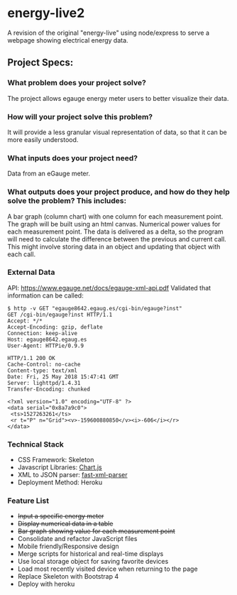 # energy-live2
A revision of the original "energy-live" using node/express to serve a webpage showing electrical energy data.

## Project Specs:

### What problem does your project solve?
The project allows egauge energy meter users to better visualize their data. 

### How will your project solve this problem?
It will provide a less granular visual representation of data, so that it can be more easily understood.

### What inputs does your project need?
Data from an eGauge meter.

### What outputs does your project produce, and how do they help solve the problem? This includes:
A bar graph (column chart) with one column for each measurement point. The graph will be built using an html canvas. 
Numerical power values for each measurement point.
The data is delivered as a delta, so the program will need to calculate the difference between the previous and current call. This might involve storing data in an object and updating that object with each call. 

### External Data
API: https://www.egauge.net/docs/egauge-xml-api.pdf
Validated that information can be called:
```
$ http -v GET "egauge8642.egaug.es/cgi-bin/egauge?inst"
GET /cgi-bin/egauge?inst HTTP/1.1
Accept: */*
Accept-Encoding: gzip, deflate
Connection: keep-alive
Host: egauge8642.egaug.es
User-Agent: HTTPie/0.9.9

HTTP/1.1 200 OK
Cache-Control: no-cache
Content-type: text/xml
Date: Fri, 25 May 2018 15:47:41 GMT
Server: lighttpd/1.4.31
Transfer-Encoding: chunked

<?xml version="1.0" encoding="UTF-8" ?>
<data serial="0x8a7a9c0">
 <ts>1527263261</ts>
 <r t="P" n="Grid"><v>-159600880850</v><i>-606</i></r>
</data>
```

### Technical Stack
* CSS Framework: Skeleton
* Javascript Libraries: [Chart.js](http://www.chartjs.org/)
* XML to JSON parser: [fast-xml-parser](https://www.npmjs.com/package/fast-xml-parser)
* Deployment Method: Heroku
    
### Feature List
* ~~Input a specific energy meter~~
* ~~Display numerical data in a table~~
* ~~Bar graph showing value for each measurement point~~
* Consolidate and refactor JavaScript files
* Mobile friendly/Responsive design
* Merge scripts for historical and real-time displays
* Use local storage object for saving favorite devices
* Load most recently visited device when returning to the page
* Replace Skeleton with Bootstrap 4
* Deploy with heroku



